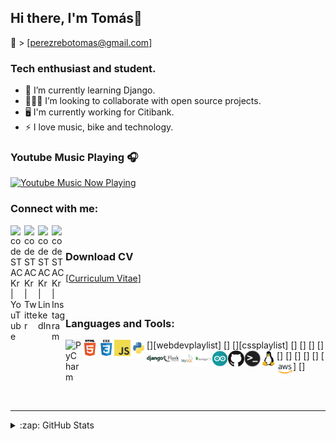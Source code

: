 ## Hi there, I'm Tomás👋

:email: > [perezrebotomas@gmail.com]

### Tech enthusiast and student.

- 🐍 I’m currently learning Django.
- 🧑‍🤝‍🧑 I’m looking to collaborate with open source projects.
- 🖥️ I'm currently working for Citibank.
- ⚡ I love music, bike and technology.

### Youtube Music Playing 🎧

[<img src="https://now-playing-codestackr.vercel.app/api/spotify-playing" alt="Youtube Music Now Playing" width="350" />](https://music.youtube.com/channel/UCwEczApJj_hb_OKZlur74qQ?feature=share)

### Connect with me:

[<img align="left" alt="codeSTACKr | YouTube" width="22px" src="https://cdn.jsdelivr.net/npm/simple-icons@v3/icons/youtube.svg" />][youtube]
[<img align="left" alt="codeSTACKr | Twitter" width="22px" src="https://cdn.jsdelivr.net/npm/simple-icons@v3/icons/twitter.svg" />][twitter]
[<img align="left" alt="codeSTACKr | LinkedIn" width="22px" src="https://cdn.jsdelivr.net/npm/simple-icons@v3/icons/linkedin.svg" />][linkedin]
[<img align="left" alt="codeSTACKr | Instagram" width="22px" src="https://cdn.jsdelivr.net/npm/simple-icons@v3/icons/instagram.svg" />][instagram]

<br />

### Download CV
[<a href="https://github.com/tominaked1337/curriculum_vitae/blob/main/CV%20Tom%C3%A1s%20Perez.pdf" title="Curriculum Vitae" target="_blank">Curriculum Vitae</a>]

<br />

### Languages and Tools:

[<img align="left" alt="PyCharm" width="26px" src="https://cdn.jsdelivr.net/npm/simple-icons@v3/icons/pycharm.svg" />][webdevplaylist]
[<img align="left" alt="HTML5" width="26px" src="https://raw.githubusercontent.com/github/explore/80688e429a7d4ef2fca1e82350fe8e3517d3494d/topics/html/html.png" />]
[<img align="left" alt="CSS3" width="26px" src="https://raw.githubusercontent.com/github/explore/80688e429a7d4ef2fca1e82350fe8e3517d3494d/topics/css/css.png" />][cssplaylist]
[<img align="left" alt="JavaScript" width="26px" src="https://raw.githubusercontent.com/github/explore/80688e429a7d4ef2fca1e82350fe8e3517d3494d/topics/javascript/javascript.png" />]
[<img align="left" alt="Python" width="26px" src="https://raw.githubusercontent.com/github/explore/80688e429a7d4ef2fca1e82350fe8e3517d3494d/topics/python/python.png" />]
[<img align="left" alt="Django" width="26px" src="https://raw.githubusercontent.com/github/explore/80688e429a7d4ef2fca1e82350fe8e3517d3494d/topics/django/django.png" />]
[<img align="left" alt="Flask" width="26px" src="https://raw.githubusercontent.com/github/explore/80688e429a7d4ef2fca1e82350fe8e3517d3494d/topics/flask/flask.png" />]
[<img align="left" alt="MySQL" width="26px" src="https://raw.githubusercontent.com/github/explore/80688e429a7d4ef2fca1e82350fe8e3517d3494d/topics/mysql/mysql.png" />]
[<img align="left" alt="MongoDB" width="26px" src="https://raw.githubusercontent.com/github/explore/80688e429a7d4ef2fca1e82350fe8e3517d3494d/topics/mongodb/mongodb.png" />]
[<img align="left" alt="Arduino" width="26px" src="https://raw.githubusercontent.com/github/explore/80688e429a7d4ef2fca1e82350fe8e3517d3494d/topics/arduino/arduino.png" />]
[<img align="left" alt="GitHub" width="26px" src="https://raw.githubusercontent.com/github/explore/78df643247d429f6cc873026c0622819ad797942/topics/github/github.png" />]
[<img align="left" alt="Terminal" width="26px" src="https://raw.githubusercontent.com/github/explore/80688e429a7d4ef2fca1e82350fe8e3517d3494d/topics/terminal/terminal.png" />]
[<img align="left" alt="Linux" width="26px" src="https://raw.githubusercontent.com/github/explore/80688e429a7d4ef2fca1e82350fe8e3517d3494d/topics/linux/linux.png" />]
[<img align="left" alt="AWS" width="26px" src="https://raw.githubusercontent.com/github/explore/80688e429a7d4ef2fca1e82350fe8e3517d3494d/topics/aws/aws.png" />]




<br />
<br />

---

<details>
  <summary>:zap: GitHub Stats</summary>

  <img align="left" alt="tominaked1337's GitHub Stats" src="https://github-readme-stats-six-rose.vercel.app/api?username=tominaked1337&show_icons=true&hide_border=true" />

</details>


[twitter]: https://twitter.com/toomiperez_
[youtube]: https://www.youtube.com/channel/UCwEczApJj_hb_OKZlur74qQ
[instagram]: https://www.instagram.com/tominaked/
[linkedin]: https://www.linkedin.com/in/tom%C3%A1s-perez-122645178/

